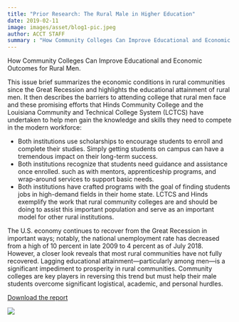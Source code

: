 ```yaml
---
title: "Prior Research: The Rural Male in Higher Education"
date: 2019-02-11
image: images/asset/blog1-pic.jpeg
author: ACCT STAFF
summary : "How Community Colleges Can Improve Educational and Economic Outcomes for Rural Men."
---
```


How Community Colleges Can Improve Educational and Economic Outcomes for Rural Men.

This issue brief summarizes the economic conditions in rural communities since the Great Recession and highlights the educational attainment of rural men. It then describes the barriers to attending college that rural men face and these promising efforts that Hinds Community College and the Louisiana Community and Technical College System (LCTCS) have undertaken to help men gain the knowledge and skills they need to compete in the modern workforce:

- Both institutions use scholarships to encourage students to enroll and complete their studies. Simply getting students on campus can have a tremendous impact on their long-term success.
- Both institutions recognize that students need guidance and assistance once enrolled. such as with mentors, apprenticeship programs, and wrap-around services to support basic needs.
- Both institutions have crafted programs with the goal of finding students jobs in high-demand fields in their home state.
LCTCS and Hinds exemplify the work that rural community colleges are and should be doing to assist this important population and serve as an important model for other rural institutions.

The U.S. economy continues to recover from the Great Recession in important ways; notably, the national unemployment rate has decreased from a high of 10 percent in late 2009 to 4 percent as of July 2018. However, a closer look reveals that most rural communities have not fully recovered. Lagging educational attainment—particularly among men—is a significant impediment to prosperity in rural communities. Community colleges are key players in reversing this trend but must help their male students overcome significant logistical, academic, and personal hurdles.

<a href="https://www.acct.org/files/Publications/2019/ACCT8105%20(Rural%20Male%20Report)v7.pdf" target="_blank">Download the report</a>

![](/images/asset/blog1-image.png)